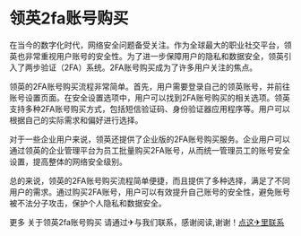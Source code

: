 # 领英2fa账号购买

在当今的数字化时代，网络安全问题备受关注。作为全球最大的职业社交平台，领英也非常重视用户账号的安全性。为了进一步保障用户的隐私和数据安全，领英引入了两步验证（2FA）系统。2FA账号购买成为了许多用户关注的焦点。 

领英的2FA账号购买流程非常简单。首先，用户需要登录自己的领英账号，并前往账号设置页面。在安全设置选项中，用户可以找到2FA账号购买的相关选项。领英支持多种2FA账号购买方式，包括短信验证码、身份验证器应用程序等。用户可以根据自己的实际需求和偏好进行选择。

对于一些企业用户来说，领英还提供了企业版的2FA账号购买服务。企业用户可以通过领英的企业管理平台为员工批量购买2FA账号，从而统一管理员工的账号安全设置，提高整体的网络安全级别。

总的来说，领英的2FA账号购买流程简单便捷，而且提供了多种选择，满足了不同用户的需求。通过购买2FA账号，用户可以有效提升自己账号的安全性，避免账号被不法分子攻击，保护个人隐私和数据安全。

更多 关于领英2fa账号购买 请通过✈与我们联系，感谢阅读,谢谢！[点这✈里联系](https://acc.k02.cc)